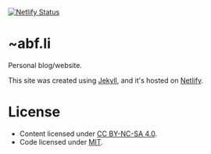 [![Netlify Status](https://api.netlify.com/api/v1/badges/73c4786a-df56-4be0-97a4-51b5907cfd58/deploy-status)](https://app.netlify.com/sites/abf-li/deploys)

# ~abf.li

Personal blog/website. 

This site was created using [Jekyll](https://jekyllrb.com), and it's hosted on [Netlify](https://www.netlify.com/).

# License

* Content licensed under [CC BY-NC-SA 4.0](https://creativecommons.org/licenses/by-nc-sa/4.0/).
* Code licensed under [MIT](https://github.com/fox73987/website/raw/main/LICENSE).